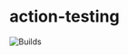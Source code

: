 # action-testing


![Builds](https://github.com/davidzuhn/action-testing/workflows/Continuous%20Integration/badge.svg)
